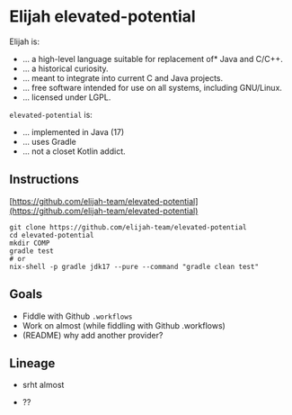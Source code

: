 Elijah elevated-potential
==========================

Elijah is:

- ... a high-level language suitable for replacement of* Java and C/C++.
- ... a historical curiosity.
- ... meant to integrate into current C and Java projects.
- ... free software intended for use on all systems, including GNU/Linux.
- ... licensed under LGPL.

`elevated-potential` is:

- ... implemented in Java (17)
- ... uses Gradle
- ... not a closet Kotlin addict.

Instructions
-------------

[https://github.com/elijah-team/elevated-potential](https://github.com/elijah-team/elevated-potential)

```shell
git clone https://github.com/elijah-team/elevated-potential
cd elevated-potential
mkdir COMP
gradle test
# or 
nix-shell -p gradle jdk17 --pure --command "gradle clean test"
```

Goals
------

- Fiddle with Github `.workflows`
- Work on almost (while fiddling with Github .workflows)
- (README) why add another provider?

Lineage
--------

- srht almost

- ??
